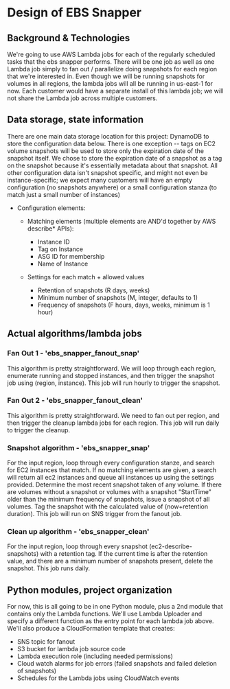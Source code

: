 # Design of EBS Snapper

## Background & Technologies

We're going to use AWS Lambda jobs for each of the regularly scheduled tasks that the ebs snapper performs. There will be one job as well as one Lambda job simply to fan out / parallelize doing snapshots for each region that we're interested in. Even though we will be running snapshots for volumes in all regions, the lambda jobs will all be running in us-east-1 for now. Each customer would have a separate install of this lambda job; we will not share the Lambda job across multiple customers.

## Data storage, state information

There are one main data storage location for this project: DynamoDB to store the configuration data below. There is one exception -- tags on EC2 volume snapshots will be used to store only the expiration date of the snapshot itself. We chose to store the expiration date of a snapshot as a tag on the snapshot because it's essentially metadata about that snapshot. All other configuration data isn't snapshot specific, and might not even be instance-specific; we expect many customers will have an empty configuration (no snapshots anywhere) or a small configuration stanza (to match just a small number of instances)

- Configuration elements:

  - Matching elements (multiple elements are AND'd together by AWS describe* APIs):
    - Instance ID
    - Tag on Instance
    - ASG ID for membership
    - Name of Instance

  - Settings for each match + allowed values
    - Retention of snapshots (R days, weeks)
    - Minimum number of snapshots (M, integer, defaults to 1)
    - Frequency of snapshots (F hours, days, weeks, minimum is 1 hour)

## Actual algorithms/lambda jobs

### Fan Out 1 - 'ebs_snapper_fanout_snap'

This algorithm is pretty straightforward. We will loop through each region, enumerate running and stopped instances, and then trigger the snapshot job using (region, instance). This job will run hourly to trigger the snapshot.

### Fan Out 2 - 'ebs_snapper_fanout_clean'

This algorithm is pretty straightforward. We need to fan out per region, and then trigger the cleanup lambda jobs for each region. This job will run daily to trigger the cleanup.

### Snapshot algorithm - 'ebs_snapper_snap'

For the input region, loop through every configuration stanze, and search for EC2 instances that match. If no matching elements are given, a search will return all ec2 instances and queue all instances up using the settings provided. Determine the most recent snapshot taken of any volume. If there are volumes without a snapshot or volumes with a snapshot "StartTime" older than the minimum frequency of snapshots, issue a snapshot of all volumes. Tag the snapshot with the calculated value of (now+retention duration). This job will run on SNS trigger from the fanout job.

### Clean up algorithm - 'ebs_snapper_clean'

For the input region, loop through every snapshot (ec2-describe-snapshots) with a retention tag. If the current time is after the retention value, and there are a minimum number of snapshots present, delete the snapshot. This job runs daily.

## Python modules, project organization

For now, this is all going to be in one Python module, plus a 2nd module that contains only the Lambda functions. We'll use Lambda Uploader and specify a different function as the entry point for each lambda job above. We'll also produce a CloudFormation template that creates:
  - SNS topic for fanout
  - S3 bucket for lambda job source code
  - Lambda execution role (including needed permissions)
  - Cloud watch alarms for job errors (failed snapshots and failed deletion of snapshots)
  - Schedules for the Lambda jobs using CloudWatch events
